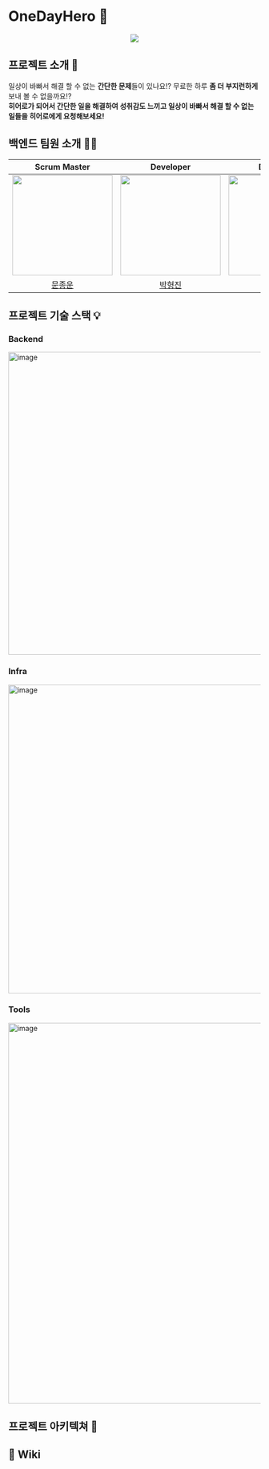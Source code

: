 # OneDayHero 🦸
<p align="middle">
  <img src = "https://github.com/prgrms-web-devcourse/Team-6Heroes-OneDayHero-BE/assets/74203371/3db2e4da-06f8-4a32-a738-9d4645157883"/>
</p>

## 프로젝트 소개 📝
일상이 바빠서 해결 할 수 없는 **간단한 문제**들이 있나요!? 무료한 하루 **좀 더 부지런하게** 보내 볼 수 없을까요!?   
**히어로가 되어서 간단한 일을 해결하여 성취감도 느끼고 일상이 바빠서 해결 할 수 없는 일들을 히어로에게 요청해보세요!**

## 백엔드 팀원 소개 🧑‍💻
|Scrum Master|Developer|Developer|
|:---------:|:---------:|:---------:|
|<img src='https://avatars.githubusercontent.com/u/74203371?v=4' width="200px">|<img src='https://avatars.githubusercontent.com/u/70372188?v=4' width="200px">|<img src='https://avatars.githubusercontent.com/u/83766322?v=4' width="200px">
|[문종운](https://github.com/bombo-dev)|[박형진](https://github.com/legowww)|[한희나](https://github.com/heenahan)|

## 프로젝트 기술 스택 💡

### Backend
<img width="605" alt="image" src="https://github.com/prgrms-web-devcourse/Team-6Heroes-OneDayHero-BE/assets/74203371/76b8bde8-e713-4c81-ac57-b39b681641c6">

### Infra
<img width="617" alt="image" src="https://github.com/prgrms-web-devcourse/Team-6Heroes-OneDayHero-BE/assets/74203371/1d7bf059-5cd5-4a2f-9817-4be90b855f9e">

### Tools
<img width="761" alt="image" src="https://github.com/prgrms-web-devcourse/Team-6Heroes-OneDayHero-BE/assets/74203371/b068787b-0aac-4c7f-83ec-1d1a6d0087b0">

## 프로젝트 아키텍쳐 🏰

## 📎 Wiki
